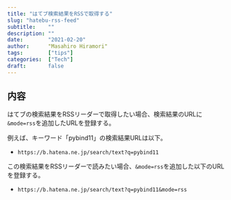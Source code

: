 ```yaml
---
title: "はてブ検索結果をRSSで取得する"
slug: "hatebu-rss-feed"
subtitle:    ""
description: ""
date:        "2021-02-20"
author:      "Masahiro Hiramori"
tags:        ["tips"]
categories:  ["Tech"]
draft:       false
---
```


## 内容

はてブの検索結果をRSSリーダーで取得したい場合、検索結果のURLに`&mode=rss`を追加したURLを登録する。

例えば、キーワード「pybind11」の検索結果URLは以下。

- `https://b.hatena.ne.jp/search/text?q=pybind11`

この検索結果をRSSリーダーで読みたい場合、`&mode=rss`を追加した以下のURLを登録する。

- `https://b.hatena.ne.jp/search/text?q=pybind11&mode=rss`
